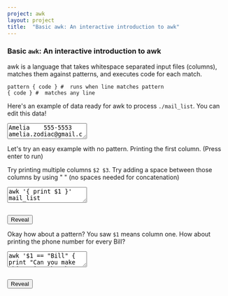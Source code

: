 ```yaml
---
project: awk
layout: project
title:  "Basic awk: An interactive introduction to awk"
---
```


### Basic `awk`: An interactive introduction to awk
<script src="/assets/awk.js"></script>
<script src="/assets/awk_tutorial.js"></script>
awk is a language that takes whitespace separated input files (columns), matches them against patterns, and executes code for each match.

```text
pattern { code } #  runs when line matches pattern
{ code } #  matches any line
```

Here's an example of data ready for awk to process `./mail_list`. You can edit this data!
<textarea class="awk_text" id="mail_list">
Amelia    555-5553  amelia.zodiac@gmail.co      F
Anthony   555-3412  anthony.assert@hotmail.com  A
Becky     555-7685  becky.algebrarum@gmail.com  A
Bill      555-1675  bill.drowning@hotmail.com   A
Bill      555-7516  bill.number2@hottermail.co  A
Broderick 555-0542  aliquotiens@yahoo           R
Camilla   555-2912  camilla.infusa@skynet.be    R
Fabius    555-1234  fab.undevicesimus@ucb.edu   F
Julie     555-6699  julie.persc@skeeve.co       F
Martin    555-6480  mart.codicibus@hotmail.com  A
Samuel    555-3430  samu.lanceolis@shu.edu      A
Jean-Paul 555-2127  jean.campanorum@nyu.edu     R
</textarea>


Let's try an easy example with no pattern. Printing the first column. (Press enter to run) 

Try printing multiple columns `$2 $3`. Try adding a space between those columns by
using " " (no spaces needed for concatenation)
<textarea data-awk_file="mail_list" data-output_id="hello_world_output" class="awk_input" id='hello_world'>
awk '{ print $1 }' mail_list
</textarea>
<pre class="awk_output" id="hello_world_output"></pre>
<button onClick='reveal("hello_world")'>Reveal</button>

Okay how about a pattern? You saw `$1` means column one. How about printing the phone number for every Bill?

<textarea data-awk_file="mail_list" data-output_id="column_1_output" class="awk_input" id='column_1'>
awk '$1 == "Bill" { print "Can you make this print the phone number?" }' mail_list
</textarea>
<pre class="awk_output" id="column_1_output"></pre>
<button onClick='reveal("column_1")'>Reveal</button>